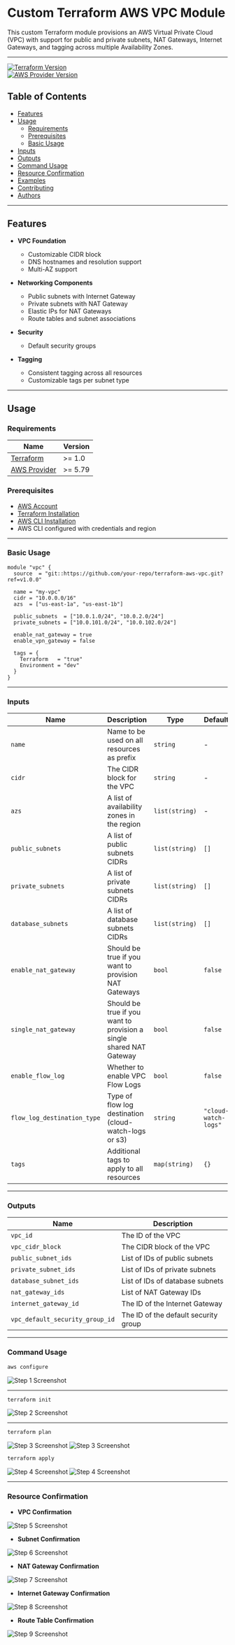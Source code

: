 # Custom Terraform AWS VPC Module

This custom Terraform module provisions an AWS Virtual Private Cloud (VPC) with support for public and private subnets, NAT Gateways, Internet Gateways, and tagging across multiple Availability Zones.

---

[![Terraform Version](https://img.shields.io/badge/terraform-%3E%3D1.0.0-blue.svg)](https://www.terraform.io/downloads.html)  
[![AWS Provider Version](https://img.shields.io/badge/AWS%20provider-%3E%3D5.79-orange.svg)](https://registry.terraform.io/providers/hashicorp/aws/latest)

## Table of Contents

- [Features](#features)
- [Usage](#usage)
  - [Requirements](#requirements)
  - [Prerequisites](#prerequisites)
  - [Basic Usage](#basic-usage)
- [Inputs](#inputs)
- [Outputs](#outputs)
- [Command Usage](#command-usage)
- [Resource Confirmation](resources-confirmation)
- [Examples](#examples)
- [Contributing](#contributing)
- [Authors](#authors)

---

## Features

- **VPC Foundation**
  - Customizable CIDR block
  - DNS hostnames and resolution support
  - Multi-AZ support

- **Networking Components**
  - Public subnets with Internet Gateway
  - Private subnets with NAT Gateway
  - Elastic IPs for NAT Gateways
  - Route tables and subnet associations

- **Security**
  - Default security groups

- **Tagging**
  - Consistent tagging across all resources
  - Customizable tags per subnet type

---

## Usage

### Requirements

| Name | Version |
|------|---------|
| [Terraform](https://www.terraform.io/) | >= 1.0 |
| [AWS Provider](https://registry.terraform.io/providers/hashicorp/aws/latest) | >= 5.79 |

### Prerequisites

- [AWS Account](https://aws.amazon.com/)
- [Terraform Installation](https://developer.hashicorp.com/terraform/install)
- [AWS CLI Installation](https://docs.aws.amazon.com/cli/latest/userguide/cli-chap-install.html)
- AWS CLI configured with credentials and region

---

### Basic Usage

```hcl
module "vpc" {
  source  = "git::https://github.com/your-repo/terraform-aws-vpc.git?ref=v1.0.0"

  name = "my-vpc"
  cidr = "10.0.0.0/16"
  azs  = ["us-east-1a", "us-east-1b"]

  public_subnets  = ["10.0.1.0/24", "10.0.2.0/24"]
  private_subnets = ["10.0.101.0/24", "10.0.102.0/24"]

  enable_nat_gateway = true
  enable_vpn_gateway = false

  tags = {
    Terraform   = "true"
    Environment = "dev"
  }
}
```

---

### Inputs

| Name | Description | Type | Default | Required |
|------|-------------|------|---------|----------|
| `name` | Name to be used on all resources as prefix | `string` | - | yes |
| `cidr` | The CIDR block for the VPC | `string` | - | yes |
| `azs` | A list of availability zones in the region | `list(string)` | - | yes |
| `public_subnets` | A list of public subnets CIDRs | `list(string)` | `[]` | no |
| `private_subnets` | A list of private subnets CIDRs | `list(string)` | `[]` | no |
| `database_subnets` | A list of database subnets CIDRs | `list(string)` | `[]` | no |
| `enable_nat_gateway` | Should be true if you want to provision NAT Gateways | `bool` | `false` | no |
| `single_nat_gateway` | Should be true if you want to provision a single shared NAT Gateway | `bool` | `false` | no |
| `enable_flow_log` | Whether to enable VPC Flow Logs | `bool` | `false` | no |
| `flow_log_destination_type` | Type of flow log destination (cloud-watch-logs or s3) | `string` | `"cloud-watch-logs"` | no |
| `tags` | Additional tags to apply to all resources | `map(string)` | `{}` | no |

---

### Outputs

| Name | Description |
|------|-------------|
| `vpc_id` | The ID of the VPC |
| `vpc_cidr_block` | The CIDR block of the VPC |
| `public_subnet_ids` | List of IDs of public subnets |
| `private_subnet_ids` | List of IDs of private subnets |
| `database_subnet_ids` | List of IDs of database subnets |
| `nat_gateway_ids` | List of NAT Gateway IDs |
| `internet_gateway_id` | The ID of the Internet Gateway |
| `vpc_default_security_group_id` | The ID of the default security group |

---

### Command Usage

```bash
aws configure
```

![Step 1 Screenshot](./screenshots/aws-configure.png)

---

```bash
terraform init
```

![Step 2 Screenshot](./screenshots/terraform-init.png)

---

```bash
terraform plan
```
![Step 3 Screenshot](./screenshots/terraform-plan-1.png)
![Step 3 Screenshot](./screenshots/terraform-plan-2.png)

```bash
terraform apply
```

![Step 4 Screenshot](./screenshots/terraform-apply-1.png)
![Step 4 Screenshot](./screenshots/terraform-apply-2.png)

---

### Resource Confirmation

- **VPC Confirmation**

![Step 5 Screenshot](./screenshots/vpc-verify.png)

- **Subnet Confirmation**

![Step 6 Screenshot](./screenshots/subnets-verify.png)

- **NAT Gateway Confirmation**

![Step 7 Screenshot](./screenshots/nat-gateway-verify.png)

- **Internet Gateway Confirmation**

![Step 8 Screenshot](./screenshots/internet-gateway-verify.png)

- **Route Table Confirmation**

![Step 9 Screenshot](./screenshots/route-tables-verify.png)











